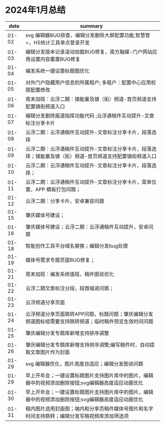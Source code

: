 # 2024年1月总结

|date|summary|
| - | - |
| 01-02 | svg 编辑器BUG排查，编辑分发删除大屏配置功能,智慧管+，H5统计工具单点登录开发 |
| 01-03 | 编辑分发版本记录滚动加载BUG修复，南方融媒-门户网站应用设置内容重置BUG修复 |
| 01-04 | 编发系统一键设置标题图优化 |
| 01-05 | 对外门户隐藏用户信息的所属租户; 多租户：配置中心应用权限配置修改 |
| 01-06 | 周末加班：云浮二期：镇能量及镇（街）频道-首页频道支持配置镇街频道入口 |
| 01-07 | 编辑分发删除报道指挥功能代码 ;云浮通稿件互动提升-文章标注分享卡片 |
| 01-08 | 云浮二期：云浮通稿件互动提升-文章标注分享卡片，段落选择 |
| 01-09 | 云浮二期：云浮通稿件互动提升-文章标注分享卡片，段落选择；镇能量及镇（街）频道-首页频道支持配置镇街频道入口 |
| 01-10 | 云浮二期：云浮通稿件互动提升-文章标注分享卡片，段落选择；|
| 01-11 | 云浮二期：云浮通稿件互动提升-文章标注分享卡片，菜单位置，APP 模板打包问题；|
| 01-12 | 云浮二期：分享卡片，安卓兼容问题|
| 01-15 | 肇庆媒体号建设；|
| 01-16 | 肇庆媒体号建设；云浮二期：云浮通稿件互动提升，安卓问题|
| 01-18 | 智能创作工具平台域名替换；编辑分发bug处理|
| 01-19 | 媒体号需求专题页面BUG修复；|
| 01-21 | 周末加班：编发系统值班，稿件图说优化|
| 01-22 | 云浮二期文章标注分段，段首缩进问题；|
| 01-23 | 云浮频道分享页面|
| 01-24 | 云浮频道分享页面跳转APP问题，标题问题；肇庆编辑分发频道图标组需要支持跳转频道；临时稿件预览生效时间问题 |
| 01-25 | 肇庆编辑分发专题库新增支持排序调整 |
| 01-26 | 肇庆编辑分发专题库新增支持排序调整;编写稿件时，自动提取文章图片作为封面 |
| 01-29 | svg 编辑器优化，图片高度自适应；编辑分发图说问题 |
| 01-29 | 早上开年会；一键设置标题图片支持图片库中的图片，编辑器中的视频添加删除按钮;svg编辑器高度适应动画优化 |
| 01-30 | 早上开年会；一键设置标题图片支持图片库中的图片，编辑器中的视频添加删除按钮;svg编辑器高度适应动画优化 |
| 01-31 | 稿内图片选用封面图；端内和分享页稿件媒体号图片和名字时间支持跳转；编辑分发写稿视频库添加筛选项|
